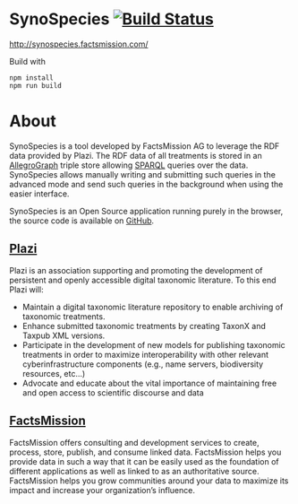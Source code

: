 # SynoSpecies [![Build Status](https://github.com/factsmission/synospecies/actions/workflows/pages.yml/badge.svg)](https://github.com/factsmission/synospecies/actions/workflows/pages.yml)

http://synospecies.factsmission.com/

Build with

    npm install
    npm run build

# About

SynoSpecies is a tool developed by FactsMission AG to leverage the RDF data
provided by Plazi. The RDF data of all treatments is stored in an
[AllegroGraph](https://allegrograph.com/) triple store allowing
[SPARQL](https://www.w3.org/TR/sparql11-overview/) queries over the data.
SynoSpecies allows manually writing and submitting such queries in the advanced
mode and send such queries in the background when using the easier interface.

SynoSpecies is an Open Source application running purely in the browser, the
source code is available on
[GitHub](https://github.com/factsmission/synospecies/).

## [Plazi](http://plazi.org/)

Plazi is an association supporting and promoting the development of persistent
and openly accessible digital taxonomic literature. To this end Plazi will:

- Maintain a digital taxonomic literature repository to enable archiving of
  taxonomic treatments.
- Enhance submitted taxonomic treatments by creating TaxonX and Taxpub XML
  versions.
- Participate in the development of new models for publishing taxonomic
  treatments in order to maximize interoperability with other relevant
  cyberinfrastructure components (e.g., name servers, biodiversity resources,
  etc...)
- Advocate and educate about the vital importance of maintaining free and open
  access to scientific discourse and data

## [FactsMission](https://factsmission.com/)

FactsMission offers consulting and development services to create, process,
store, publish, and consume linked data. FactsMission helps you provide data in
such a way that it can be easily used as the foundation of different
applications as well as linked to as an authoritative source. FactsMission helps
you grow communities around your data to maximize its impact and increase your
organization’s influence.
